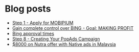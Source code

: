 # Blog posts
<!-- BLOG-POST-LIST:START -->
- [Step 1 - Apply for MOBIPIUM](https://afflift.com/f/threads/step-1-apply-for-mobipium.2938/)
- [Gain complete control over BING - Goal: MAKING PROFIT](https://afflift.com/f/threads/gain-complete-control-over-bing-goal-making-profit.10586/)
- [Bing approval times](https://afflift.com/f/threads/bing-approval-times.10521/)
- [Step 8 - Creating Your PopAds Campaign](https://afflift.com/f/threads/step-8-creating-your-popads-campaign.2945/)
- [$8000 on Nutra offer with Native ads in Malaysia](https://afflift.com/f/threads/8000-on-nutra-offer-with-native-ads-in-malaysia.10175/)
<!-- BLOG-POST-LIST:END -->
